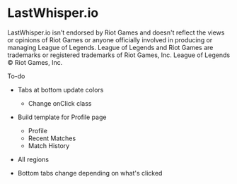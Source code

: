 # LastWhisper.io

LastWhisper.io isn't endorsed by Riot Games and doesn't reflect the views or opinions of Riot Games or anyone officially involved in producing or managing League of Legends. League of Legends and Riot Games are trademarks or registered trademarks of Riot Games, Inc. League of Legends © Riot Games, Inc. 

To-do

- Tabs at bottom update colors
    - Change onClick class
- Build template for Profile page
    - Profile
    - Recent Matches
    - Match History
- All regions


- Bottom tabs change depending on what's clicked

